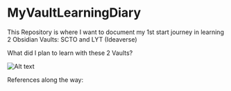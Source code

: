 # MyVaultLearningDiary
This Repository is where I want to document my 1st start journey in learning 2 Obsidian Vaults: SCTO and LYT (Ideaverse)

What did I plan to learn with these 2 Vaults?

<insert mermaid or excalidraw picture here >

![Alt text](MyVaultLearningDiary/My%20Obsidian%20Aim.png)


References along the way:


